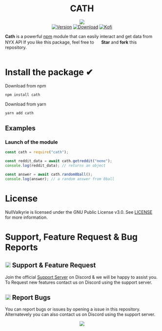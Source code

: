 <h1 align="center"> CATH </h1>

<!-- header -->
<p align="center">
    <img src = "https://media.discordapp.net/attachments/842014909264953354/867806346593042483/Cath-temp-banner.png?width=1244&height=415">
    <br>
    <a href="https://npmjs.org/package/cath" target="_blank"><img alt='Version' src="https://img.shields.io/github/package-json/v/night0721/cath?style=for-the-badge&color=555555&labelColor=02023a"></a>
    <a href="https://npmjs.org/package/cath" target="_blank"><img alt='Download' src="https://img.shields.io/npm/dt/cath?style=for-the-badge&color=02023a"></a>
    <a href="https://ko-fi.com/I2I35XISJ" target="_blank"><img alt='Kofi' src="https://img.shields.io/static/v1?label=Support%20Us&message=KO.FI&color=ff5e5b&logo=kofi&logoColor=white&style=for-the-badge&scale=1.4"></a>  
 </p>

**Cath** is a powerful [npm](https://nodejs.org) module that can easily interact and get data from NYX API
If you like this package, feel free to <img src = "https://discord.com/assets/141d49436743034a59dec6bd5618675d.svg" width = "16"> **Star** and **fork** this repository.<br><br>

# Install the package ✔

Download from npm

```powershell
npm install cath
```

Download from yarn

```powershell
yarn add cath
```

## Examples

### Launch of the module

```js
const cath = require("cath");

const reddit_data = await cath.getreddit("meme");
console.log(reddit_data); // returns an object

const answer = await cath.random8ball();
console.log(answer); // a random answer from 8ball
```

# License

NullValkyrie is licensed under the GNU Public License v3.0. See [LICENSE](https://github.com/night0721/NullValkyrie/blob/master/LICENSE) for more information.

# Support, Feature Request & Bug Reports

## <img src = "https://cdn.discordapp.com/emojis/867093614403256350.png?v=1" width = 18> Support & Feature Request

Join the official [Support Server](https://discord.gg/SbQHChmGcp) on Discord & we will be happy to assist you. <br>
To Request new features contact us on Discord using the support server.

## <img src = "https://cdn.discordapp.com/emojis/867093601962950666.png?v=1" width = "18"> Report Bugs

You can report bugs or issues by opening a issue in this repository. Alternatevely you can also contact us on Discord using the support server.

<p align = "center">
  <a href="https://rebrand.ly/cathSupport" target="_blank"><img src="https://discordapp.com/api/guilds/718762019586572341/widget.png?style=banner1"></a>
</p>
